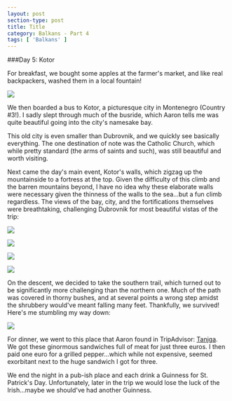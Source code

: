 ```yaml
---
layout: post
section-type: post
title: Title
category: Balkans - Part 4
tags: [ 'Balkans' ]
---
```

###Day 5: Kotor

For breakfast, we bought some apples at the farmer's market, and like real backpackers,
washed them in a local fountain!

![](https://www.dropbox.com/s/rdh5nqtmk2mrpjd/Dubrovnik%20Apple%20Wash.JPG?dl=0)

We then boarded a bus to Kotor, a picturesque city in Montenegro (Country #3!). I sadly slept through
much of the busride, which Aaron tells me was quite beautiful going into the city's namesake bay.

This old city is even smaller than Dubrovnik, and we quickly see basically everything. The one
destination of note was the Catholic Church, which while pretty standard (the arms of saints and such),
was still beautiful and worth visiting.

Next came the day's main event, Kotor's walls, which zigzag up the mountainside to a fortress at the
top. Given the difficulty of this climb and the barren mountains beyond, I have no idea why these
elaborate walls were necessary given the thinness of the walls to the sea...but a fun climb regardless.
The views of the bay, city, and the fortifications themselves were breathtaking, challenging Dubrovnik
for most beautiful vistas of the trip:

![](https://www.dropbox.com/s/5rq4fk69djadch8/P3170055.JPG?dl=0)

![](https://www.dropbox.com/s/gj1ftiuirs32xhn/P3170054.JPG?dl=0)

![](https://www.dropbox.com/s/ikg77034mhenclc/P3170032.JPG?dl=0)

![](https://www.dropbox.com/s/l3nobrs3b8n95m4/IMG_5310.JPG?dl=0)

On the descent, we decided to take the southern trail, which turned out to be significantly
more challenging than the northern one. Much of the path was covered in thorny bushes, and at several
points a wrong step amidst the shrubbery would've meant falling many feet. Thankfully, we survived!
Here's me stumbling my way down:

![](https://www.dropbox.com/s/yxdf90pkpxlk7co/IMG_5328.JPG?dl=0)

For dinner, we went to this place that Aaron found in TripAdvisor:
[Tanjga](http://www.tripadvisor.com/Restaurant_Review-g295381-d6848872-Reviews-Tanjga-Kotor_Kotor_Municipality.html).
We got these ginormous
sandwiches full of meat for just three euros. I then paid one euro for a grilled pepper...which while
not expensive, seemed exorbitant next to the huge sandwich I got for three.

We end the night in a pub-ish place and each drink a Guinness for St. Patrick's Day. Unfortunately,
later in the trip we would lose the luck of the Irish...maybe we should've had another Guinness.